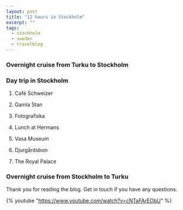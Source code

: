 ```yaml
---
layout: post
title: "12 hours in Stockholm"
excerpt: ""
tags: 
  - stockholm
  - sweden
  - travelblog
---
```


### Overnight cruise from Turku to Stockholm


### Day trip in Stockholm

1. Café Schweizer

2. Gamla Stan

3. Fotografiska

4. Lunch at Hermans

5. Vasa Museum

6. Djurgårdsbon

7. The Royal Palace


### Overnight cruise from Stockholm to Turku


Thank you for reading the blog. Get in touch if you have any questions.



{% youtube "https://www.youtube.com/watch?v=cNTaFArEObU" %}

